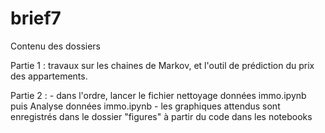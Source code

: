 # brief7

Contenu des dossiers 

Partie 1 : travaux sur les chaines de Markov, et l'outil de prédiction du prix des appartements.

Partie 2 : - dans l'ordre, lancer le fichier nettoyage données immo.ipynb puis Analyse données immo.ipynb
           - les graphiques attendus sont enregistrés dans le dossier "figures" à partir du code dans les notebooks
           
